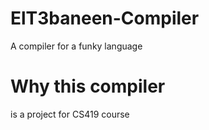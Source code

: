 # ElT3baneen-Compiler
A compiler for a funky language

# Why this compiler
is a project for CS419 course
